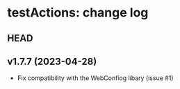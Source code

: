 testActions: change log
=======================

HEAD
----

v1.7.7 (2023-04-28)
------

* Fix compatibility with the WebConfiog libary (issue #1)
